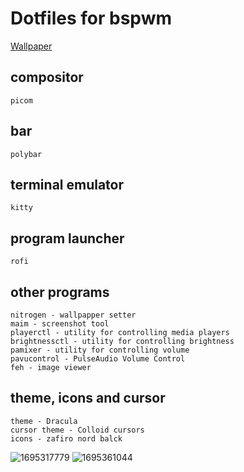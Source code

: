 # Dotfiles for bspwm
[Wallpaper](https://github.com/saint49g/dotfiles-bspwm/blob/main/0174.jpg)
## compositor
```
picom
```
## bar
```
polybar
```
## terminal emulator
```
kitty
```
## program launcher
```
rofi
```

## other programs 
```
nitrogen - wallpapper setter
maim - screenshot tool
playerctl - utility for controlling media players 
brightnessctl - utility for controlling brightness
pamixer - utility for controlling volume
pavucontrol - PulseAudio Volume Control
feh - image viewer
```
## theme, icons and cursor
```
theme - Dracula
cursor theme - Colloid cursors
icons - zafiro nord balck
```
![1695317779](https://github.com/saint49g/dotfiles-bspwm/assets/131678603/8d59aede-f415-4cda-aca3-c952f32a1be2)
![1695361044](https://github.com/saint49g/dotfiles-bspwm/assets/131678603/dccf254a-f582-4825-999e-dbd3f6edc483)




